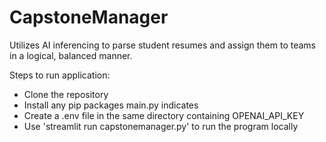 # CapstoneManager
Utilizes AI inferencing to parse student resumes and assign them to teams in a logical, balanced manner.

Steps to run application:
 * Clone the repository
 * Install any pip packages main.py indicates
 * Create a .env file in the same directory containing OPENAI_API_KEY
 * Use 'streamlit run capstonemanager.py' to run the program locally
